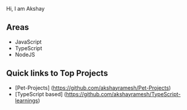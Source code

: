 Hi, I am Akshay

## Areas
- JavaScript
- TypeScript
- NodeJS

## Quick links to Top Projects
- [Pet-Projects] (https://github.com/akshayramesh/Pet-Projects)
- [TypeScript based] (https://github.com/akshayramesh/TypeScript-learnings)


